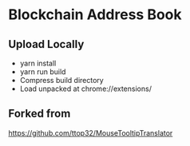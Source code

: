 # Blockchain Address Book

## Upload Locally
- yarn install
- yarn run build
- Compress build directory
- Load unpacked at chrome://extensions/

## Forked from
https://github.com/ttop32/MouseTooltipTranslator
